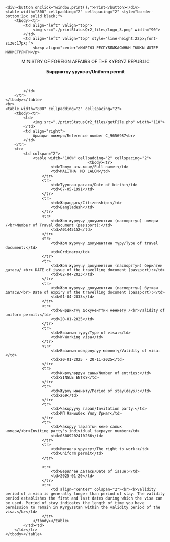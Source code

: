 

<!-- saved from url=(0080)https://evisa.e-gov.kg/qr/printStatusQr2.php?id=4f0bda7010f512a7ef4ac977bc6dd32d -->
<html><head><meta http-equiv="Content-Type" content="text/html; charset=UTF-8"><style>
	button{
		width:90px;
		height:26px;
		cursor:pointer;
	}
	div{
		width: 800px;
		text-align: left;
		margin-top:10px;
		margin-bottom: 50px;
	}
	@media print{    
		div{ display: none; }
	}
</style>

<style type="text/css" media="print">
    @page { 
        size: landscape;
    }
</style>




    <div><button onclick="window.print();">Print</button></div>
    <table width="800" cellpadding="2" cellspacing="2" style="border-bottom:2px solid black;">
        <tbody><tr>
            <td align="left" valign="top">
                <img src="./printStatusQr2_files/logo_3.png" width="90">
            </td>
            <td align="left" valign="top" style="line-height:22px;font-size:17px;">
                <b><p align="center">КЫРГЫЗ РЕСПУБЛИКАСЫНЫН ТЫШКЫ ИШТЕР МИНИСТРЛИГИ</p>
<p align="center">MINISTRY OF FOREIGN AFFAIRS OF THE KYRGYZ REPUBLIC</p>
<p align="center"><strong>Бирдиктүү уруксат/Uniform permit</strong></p></b><br>
            </td>
            <td align="right" valign="middle">

            </td>
        </tr>
    </tbody></table>    
    <br>
    <table width="800" cellpadding="2" cellspacing="2">
        <tbody><tr>
        	<td>
            	<img src="./printStatusQr2_files/getFile.php" width="110">
            </td>
            <td align="right">
				Арыздын номери/Reference number C_9656987<br>
            </td>
        </tr>
        <tr>
        	<td colspan="2">
				<table width="100%" cellpadding="2" cellspacing="2">
                                        <tbody><tr>
                        <td>Толук аты-жөнү/Full name:</td>
                        <td>MALITHA  MD LALON</td>
                    </tr>
                    <tr>
                        <td>Туулган датасы/Date of birth:</td>
                        <td>07-05-1991</td>
                    </tr>
                    <tr>
                        <td>Жарандыгы/Citizenship:</td>
                        <td>Bangladesh</td>
                    </tr>
                    <tr>
                        <td>Жол жүрүүчү документтин (паспорттун) номери /<br>Number of Travel document (passport):</td>
                        <td>A01445152</td>
                    </tr>
                    <tr>
                        <td>Жол жүрүүчү документтин түрү/Type of travel document:</td>
                        <td>Ordinary</td>
                    </tr>
                    <tr>
                        <td>Жол жүрүүчү документтин (паспорттун) берилген датасы/ <br> DATE of issue of the travelling document (passport):</td>
                        <td>02-04-2023</td>
                    </tr>
                    <tr>
                        <td>Жол жүрүүчү документтин (паспорттун) бүткөн датасы/<br> Date of expiry of the travelling document (passport):</td>
                        <td>01-04-2033</td>
                    </tr>
                    <tr>
                        <td>Бирдиктүү документтин мөөнөтү /<br>Validity of uniform permit:</td>
                        <td>20-01-2025</td>
                    </tr>
                    <tr>
                        <td>Визанын түрү/Type of visa:</td>
                        <td>W-Working visa</td>
                    </tr>
                    <tr>
                        <td>Визанын колдонулуу мөөнөтү/Validity of visa:</td>
                        <td>20-01-2025 - 20-11-2025</td>
                    </tr>
                    <tr>
                        <td>Кирүүлөрдүн саны/Number of entries:</td>
                        <td>SINGLE ENTRY</td>
                    </tr>
                    <tr>
                        <td>Жүрүү мөөнөтү/Period of stay(days):</td>
                        <td>269</td>
                    </tr>
                    <tr>
                        <td>Чакыруучу тарап/Invitation party:</td>
                        <td>ИП Жанышбек Уллу Урмат</td>
                    </tr>
                    <tr>
                        <td>Чакыруу тараптын жеке салык номери/<br>Inviting party's individual taxpayer number</td>
                        <td>03009202410266</td>
                    </tr>
                    <tr>
                        <td>Иштөөгө уруксут/The right to work:</td>
                        <td>Uniform permit</td>
                    </tr>

                    <tr>
                        <td>Берилген датасы/Date of issue:</td>
                        <td>2025-01-20</td>
                    </tr>
                    <tr>
                        <td align="center" colspan="2"><br><b>Validity period of a visa is generally longer than period of stay. The validity period establishes the first and last dates during which the visa can be used. Period of stay indicates the length of time you have permission to remain in Kyrgyzstan within the validity period of the visa.</b></td>
                    </tr>
                </tbody></table>
            </td><td>
        </td></tr>
    </tbody></table>
</center>

















</body></html>
